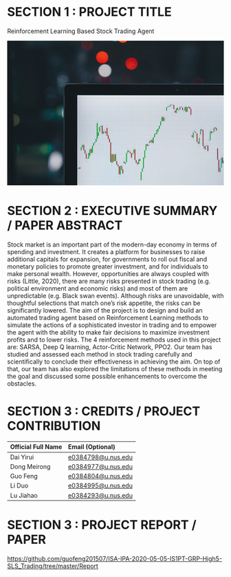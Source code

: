 # SECTION 1 : PROJECT TITLE
Reinforcement Learning Based Stock Trading Agent

<img width="900" alt="welcome" src="https://github.com/guofeng201507/ISA-IPA-2020-05-05-IS1PT-GRP-High5-SLS_Trading/blob/master/Report/Image.jpg">

# SECTION 2 : EXECUTIVE SUMMARY / PAPER ABSTRACT
Stock market is an important part of the modern-day economy in terms of spending and investment. It creates a platform for businesses to raise additional capitals for expansion, for governments to roll out fiscal and monetary policies to promote greater investment, and for individuals to make personal wealth. However, opportunities are always coupled with risks (Little, 2020), there are many risks presented in stock trading (e.g. political environment and economic risks) and most of them are unpredictable (e.g. Black swan events). Although risks are unavoidable, with thoughtful selections that match one’s risk appetite, the risks can be significantly lowered. The aim of the project is to design and build an automated trading agent based on Reinforcement Learning methods to simulate the actions of a sophisticated investor in trading and to empower the agent with the ability to make fair decisions to maximize investment profits and to lower risks. The 4 reinforcement methods used in this project are: SARSA, Deep Q learning, Actor-Critic Network, PPO2. Our team has studied and assessed each method in stock trading carefully and scientifically to conclude their effectiveness in achieving the aim. On top of that, our team has also explored the limitations of these methods in meeting the goal and discussed some possible enhancements to overcome the obstacles.

# SECTION 3 : CREDITS / PROJECT CONTRIBUTION
| Official Full Name | Email (Optional) |
| :-----| :-----|
| Dai Yirui | e0384798@u.nus.edu |
| Dong  Meirong | e0384977@u.nus.edu |
| Guo Feng | e0384804@u.nus.edu |
| Li Duo| e0384995@u.nus.edu |
| Lu Jiahao | e0384293@u.nus.edu|

# SECTION 3 : PROJECT REPORT / PAPER
https://github.com/guofeng201507/ISA-IPA-2020-05-05-IS1PT-GRP-High5-SLS_Trading/tree/master/Report
